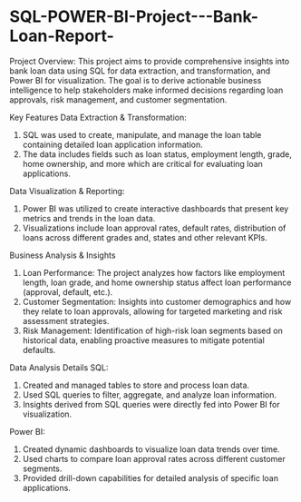 # SQL-POWER-BI-Project---Bank-Loan-Report-

Project Overview:
This project aims to provide comprehensive insights into bank loan data using SQL for data extraction, and transformation, and Power BI for visualization.
The goal is to derive actionable business intelligence to help stakeholders make informed decisions regarding loan approvals, risk management, and customer segmentation.

Key Features
Data Extraction & Transformation:
1. SQL was used to create, manipulate, and manage the loan table containing detailed loan application information.
2. The data includes fields such as loan status, employment length, grade, home ownership, and more which are critical for evaluating loan applications.

Data Visualization & Reporting:
1. Power BI was utilized to create interactive dashboards that present key metrics and trends in the loan data.
2. Visualizations include loan approval rates, default rates, distribution of loans across different grades and, states and other relevant KPIs.

Business Analysis & Insights
1. Loan Performance: The project analyzes how factors like employment length, loan grade, and home ownership status affect loan performance (approval, default, etc.).
2. Customer Segmentation: Insights into customer demographics and how they relate to loan approvals, allowing for targeted marketing and risk assessment strategies.
3. Risk Management: Identification of high-risk loan segments based on historical data, enabling proactive measures to mitigate potential defaults.

Data Analysis Details
SQL:
1. Created and managed tables to store and process loan data.
2. Used SQL queries to filter, aggregate, and analyze loan information.
3. Insights derived from SQL queries were directly fed into Power BI for visualization.

Power BI:
1. Created dynamic dashboards to visualize loan data trends over time.
2. Used charts to compare loan approval rates across different customer segments.
3. Provided drill-down capabilities for detailed analysis of specific loan applications.
